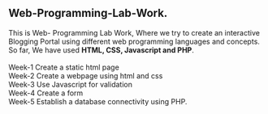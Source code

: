 <h2>Web-Programming-Lab-Work.</h2>

This is Web- Programming Lab Work, Where we try to create an interactive Blogging Portal using different web programming languages and concepts.<br>
So far, We have used <b>HTML, CSS, Javascript and PHP</b>.
<br><br>
Week-1  Create a static html page<br>
Week-2 Create a webpage using html and css<br>
Week-3 Use Javascript for validation <br>
Week-4 Create a form <br>
Week-5 Establish a database connectivity using PHP.<br>
